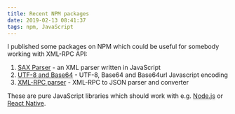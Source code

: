 ```yaml
---
title: Recent NPM packages
date: 2019-02-13 08:41:37
tags: npm, JavaScript
---
```


I published some packages on NPM which could be useful for somebody working with XML-RPC API:

1. [SAX Parser](https://www.npmjs.com/package/sax-parser) - an XML parser written in JavaScript
2. [UTF-8 and Base64](https://www.npmjs.com/package/utf8-base64) - UTF-8, Base64 and Base64url Javascript encoding
3. [XML-RPC parser](https://www.npmjs.com/package/xmlrpc-parser) - XML-RPC to JSON parser and converter

These are pure JavaScript libraries which should work with e.g. [Node.js](https://nodejs.org) or [React Native](https://facebook.github.io/react-native/).
